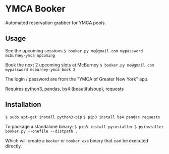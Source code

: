 # YMCA Booker

Automated reservation grabber for YMCA pools.

## Usage

See the upcoming sessions
`$ booker.py me@gmail.com mypassword mcburney-ymca upcoming`

Book the next 2 upcoming slots at McBurney
`$ booker.py me@gmail.com mypassword mcburney-ymca book 2`

The login / password are from the "YMCA of Greater New York" app.

Requires python3, pandas, bs4 (beautifulsoup), requests

## Installation

`$ sudo apt-get install python3-pip`
`$ pip3 install bs4 pandas requests`

To package a standalone binary:
`$ pip3 install pyinstaller`
`$ pyinstaller booker.py --onefile --distpath .`

Which will create a `booker` or `booker.exe` binary that can be executed
directly.

